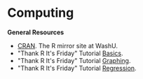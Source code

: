 # Computing
<b>General Resources</b>
<ul style="list-style-type:disc">
<li><a href="http://cran.wustl.edu/">CRAN</a>. The R mirror site at WashU.</li>
<li>"Thank R It's Friday" Tutorial <a href="https://github.com/jgill22/computing/blob/master/trif1.pdf">Basics</a>.</li>
<li>"Thank R It's Friday" Tutorial <a href="https://github.com/jgill22/computing/blob/master/trif2.pdf">Graphing</a>.</li>
<li>"Thank R It's Friday" Tutorial <a href="https://github.com/jgill22/computing/blob/master/trif3.pdf">Regression</a>.</li>
</ul>
